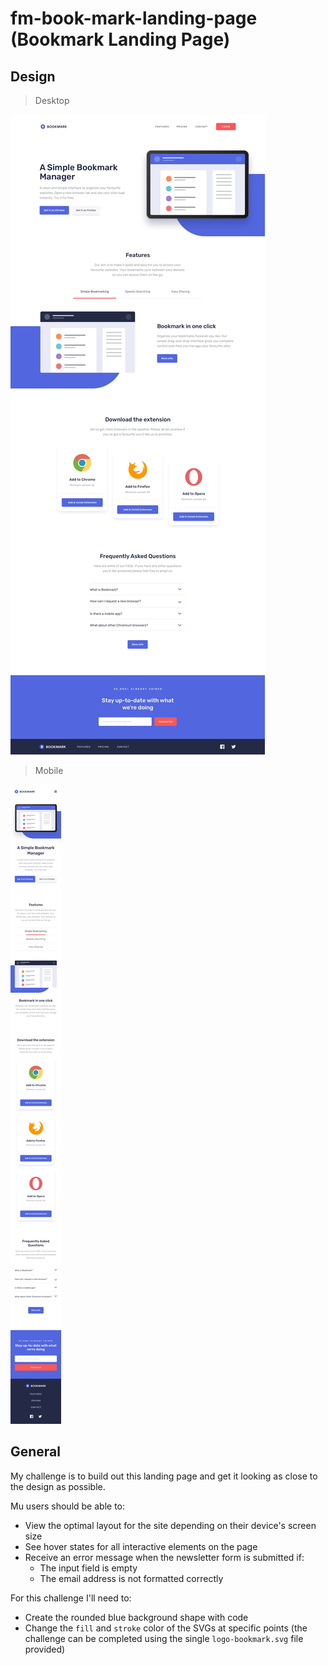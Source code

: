 # fm-book-mark-landing-page (Bookmark Landing Page)

## Design

> Desktop

![Desktop Design](./design/desktop-design.jpg)

> Mobile

![Mobile Design](./design/mobile-design.jpg)

## General

My challenge is to build out this landing page and get it looking as close to the design as possible.

Mu users should be able to:

- View the optimal layout for the site depending on their device's screen size
- See hover states for all interactive elements on the page
- Receive an error message when the newsletter form is submitted if:
  - The input field is empty
  - The email address is not formatted correctly

For this challenge I'll need to:

- Create the rounded blue background shape with code
- Change the `fill` and `stroke` color of the SVGs at specific points (the challenge can be completed using the single `logo-bookmark.svg` file provided)